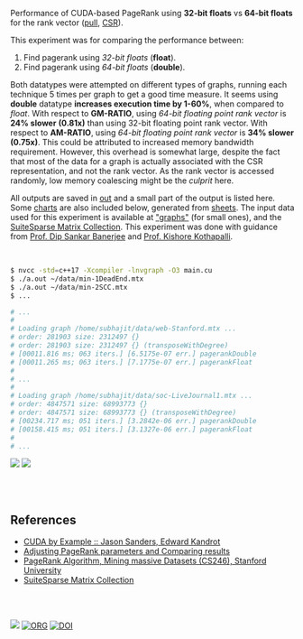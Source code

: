 Performance of CUDA-based PageRank using **32-bit floats** vs **64-bit floats**
for the rank vector ([pull], [CSR]).

This experiment was for comparing the performance between:
1. Find pagerank using *32-bit floats* (**float**).
2. Find pagerank using *64-bit floats* (**double**).

Both datatypes were attempted on different types of graphs, running each
technique 5 times per graph to get a good time measure. It seems using
**double** datatype **increases execution time by 1-60%**, when compared to
*float*. With respect to **GM-RATIO**, using *64-bit floating point rank vector*
is **24% slower** **(0.81x)** than using 32-bit floating point rank vector. With
respect to **AM-RATIO**, using *64-bit floating point rank vector* is **34%
slower (0.75x)**. This could be attributed to increased memory bandwidth
requirement. However, this overhead is somewhat large, despite the fact that
most of the data for a graph is actually associated with the CSR representation,
and not the rank vector. As the rank vector is accessed randomly, low memory
coalescing might be the *culprit* here.

All outputs are saved in [out](out/) and a small part of the output is listed
here. Some [charts] are also included below, generated from [sheets]. The input
data used for this experiment is available at ["graphs"] (for small ones), and
the [SuiteSparse Matrix Collection]. This experiment was done with guidance
from [Prof. Dip Sankar Banerjee] and [Prof. Kishore Kothapalli].

<br>

```bash
$ nvcc -std=c++17 -Xcompiler -lnvgraph -O3 main.cu
$ ./a.out ~/data/min-1DeadEnd.mtx
$ ./a.out ~/data/min-2SCC.mtx
$ ...

# ...
#
# Loading graph /home/subhajit/data/web-Stanford.mtx ...
# order: 281903 size: 2312497 {}
# order: 281903 size: 2312497 {} (transposeWithDegree)
# [00011.816 ms; 063 iters.] [6.5175e-07 err.] pagerankDouble
# [00011.265 ms; 063 iters.] [7.1775e-07 err.] pagerankFloat
#
# ...
#
# Loading graph /home/subhajit/data/soc-LiveJournal1.mtx ...
# order: 4847571 size: 68993773 {}
# order: 4847571 size: 68993773 {} (transposeWithDegree)
# [00234.717 ms; 051 iters.] [3.2842e-06 err.] pagerankDouble
# [00158.415 ms; 051 iters.] [3.1327e-06 err.] pagerankFloat
#
# ...
```

[![](https://i.imgur.com/fA2z7sV.png)][sheetp]
[![](https://i.imgur.com/fAvfjWI.png)][sheetp]

<br>
<br>


## References

- [CUDA by Example :: Jason Sanders, Edward Kandrot](https://gist.github.com/wolfram77/72c51e494eaaea1c21a9c4021ad0f320)
- [Adjusting PageRank parameters and Comparing results](https://arxiv.org/abs/2108.02997)
- [PageRank Algorithm, Mining massive Datasets (CS246), Stanford University](https://www.youtube.com/watch?v=ke9g8hB0MEo)
- [SuiteSparse Matrix Collection]

<br>
<br>

[![](https://i.imgur.com/wmbbEzJ.jpg)](https://www.youtube.com/watch?v=rKv_l1RnSqs)
[![ORG](https://img.shields.io/badge/org-puzzlef-green?logo=Org)](https://puzzlef.github.io)
[![DOI](https://zenodo.org/badge/419420012.svg)](https://zenodo.org/badge/latestdoi/419420012)

[Prof. Dip Sankar Banerjee]: https://sites.google.com/site/dipsankarban/
[Prof. Kishore Kothapalli]: https://www.iiit.ac.in/people/faculty/kkishore/
[SuiteSparse Matrix Collection]: https://sparse.tamu.edu
["graphs"]: https://github.com/puzzlef/graphs
[pull]: https://github.com/puzzlef/pagerank-push-vs-pull
[CSR]: https://github.com/puzzlef/pagerank-class-vs-csr
[charts]: https://photos.app.goo.gl/WYDPyR6BaspyYByH8
[sheets]: https://docs.google.com/spreadsheets/d/1gKWLl5fjutalsFTbYObPjmBrWTmZiTYgCgH_7s8UxtE/edit?usp=sharing
[sheetp]: https://docs.google.com/spreadsheets/d/e/2PACX-1vSrHd3r7CW_4DJMuoqzvvCdWri5ZanzWG1d6wk-tEJEe-ek-toEDtx_enhvXpBxuZXbvRY4cuwk4-Lq/pubhtml
